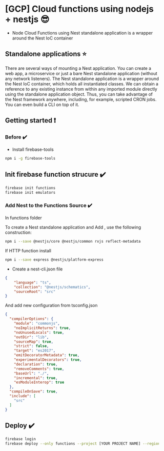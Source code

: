 # [GCP]  Cloud functions using nodejs + nestjs :sunglasses:

- Node Cloud Functions using Nest standalone application is a wrapper around the Nest IoC container

## Standalone applications :star:

There are several ways of mounting a Nest application. You can create a web app, a microservice or just a bare Nest standalone application (without any network listeners). The Nest standalone application is a wrapper around the Nest IoC container, which holds all instantiated classes. 
We can obtain a reference to any existing instance from within any imported module directly using the standalone application object. 
Thus, you can take advantage of the Nest framework anywhere, including, for example, scripted CRON jobs. You can even build a CLI on top of it.

## Getting started :exclamation:

### Before :heavy_check_mark:

- Install firebase-tools

```sh
npm i -g firebase-tools
```

## Init firebase function strucure :heavy_check_mark:

```sh
firebase init functions
firebase init emulators
```

### Add Nest to the Functions Source :heavy_check_mark:


In functions folder

To create a Nest standalone application and Add , use the following construction:

```sh
npm i --save @nestjs/core @nestjs/common rxjs reflect-metadata
```

If HTTP function install

```sh
npm i --save express @nestjs/platform-express
```

- Create a nest-cli.json file

```json
{
    "language": "ts",
    "collection": "@nestjs/schematics",
    "sourceRoot": "src"
}

```

And add new configuration from tsconfig.json

```json
{
  "compilerOptions": {
    "module": "commonjs",
    "noImplicitReturns": true,
    "noUnusedLocals": true,
    "outDir": "lib",
    "sourceMap": true,
    "strict": false,
    "target": "es2017",
    "emitDecoratorMetadata": true,
    "experimentalDecorators": true,
    "declaration": true,
    "removeComments": true,
    "baseUrl": "./",
    "incremental": true,
    "esModuleInterop": true
  },
  "compileOnSave": true,
  "include": [
    "src"
  ]
}
```

## Deploy :heavy_check_mark:

```sh
firebase login
firebase deploy --only functions --project [YOUR PROJECT NAME] --region [YOUR PROJECT REGION]
```

